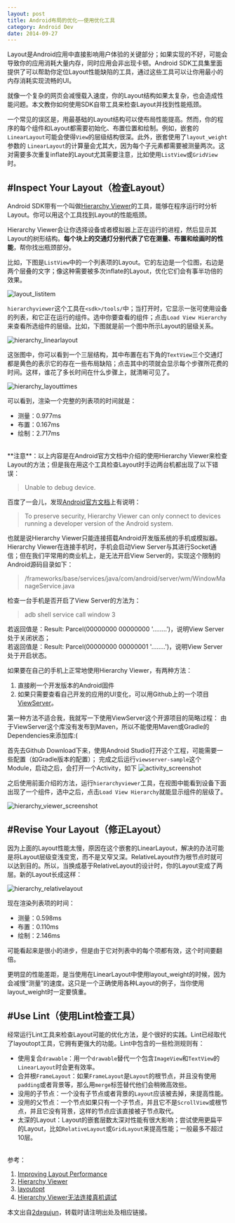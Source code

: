 ```yaml
---
layout: post
title: Android布局的优化——使用优化工具
category: Android Dev
date: 2014-09-27
---
```



Layout是Android应用中直接影响用户体验的关键部分；如果实现的不好，可能会导致你的应用消耗大量内存，同时应用会非出现卡顿。Android SDK工具集里面提供了可以帮助你定位Layout性能缺陷的工具，通过这些工具可以让你用最小的内存消耗实现流畅的UI。


就像一个复杂的网页会减慢载入速度，你的Layout结构如果太复杂，也会造成性能问题。本文教你如何使用SDK自带工具来检查Layout并找到性能瓶颈。

一个常见的误区是，用最基础的Layout结构可以使布局性能提高。然而，你的程序的每个组件和Layout都需要初始化、布置位置和绘制。例如，嵌套的`LinearLayout`可能会使得`View`的层级结构很深。此外，嵌套使用了`layout_weight`参数的 `LinearLayout`的计算量会尤其大，因为每个子元素都需要被测量两次。这对需要多次重复inflate的Layout尤其需要注意，比如使用`ListView`或`GridView`时。


#Inspect Your Layout（检查Layout）
---
Android SDK带有一个叫做[Hierarchy Viewer](https://developer.android.com/tools/help/hierarchy-viewer.html)的工具，能够在程序运行时分析Layout。你可以用这个工具找到Layout的性能瓶颈。

Hierarchy Viewer会让你选择设备或者模拟器上正在运行的进程，然后显示其Layout的树形结构。**每个块上的交通灯分别代表了它在测量、布置和绘画时的性能**，帮你找出瓶颈部分。

比如，下图是`ListView`中的一个列表项的Layout。它的左边是一个位图，右边是两个层叠的文字；像这种需要被多次inflate的Layout，优化它们会有事半功倍的效果。

![layout_listitem](/media/files/2014/09/27/layout_listitem.png)

`hierarchyviewer`这个工具在`<sdk>/tools/`中；当打开时，它显示一张可使用设备的列表，和它正在运行的组件。选中你要查看的组件；点击`Load View Hierarchy`来查看所选组件的层级。比如，下图就是前一个图中所示Layout的层级关系。

![hierarchy_linearlayout](/media/files/2014/09/27/hierarchy_linearlayout.png)

这张图中，你可以看到一个三层结构，其中布置在右下角的`TextView`三个交通灯都是黄色的表示它的存在一些布局缺陷；点击其中的项就会显示每个步骤所花费的时间。这样，谁花了多长时间在什么步骤上，就清晰可见了。

![hierarchy_layouttimes](/media/files/2014/09/27/hierarchy_layouttimes.png)

可以看到，渲染一个完整的列表项的时间就是：

- 测量：0.977ms
- 布置：0.167ms
- 绘制：2.717ms


<br/>
**注意**：以上内容是在Android官方文档中介绍的使用Hierarchy Viewer来检查Layout的方法；但是我在用这个工具检查Layout时手边两台机都出现了以下错误：

> Unable to debug device.

百度了一会儿，发现[Android官方文档](https://developer.android.com/tools/debugging/debugging-ui.html)上有说明：

> To preserve security, Hierarchy Viewer can only connect to devices running a developer version of the Android system.

也就是说Hierarchy Viewer只能连接搭载Android开发版系统的手机或模拟器。
Hierarchy Viewer在连接手机时，手机会启动View Server与其进行Socket通信；但在我们平常用的商业机上，是无法开启View Server的，实现这个限制的Android源码目录如下：

> /frameworks/base/services/java/com/android/server/wm/WindowManageService.java

检查一台手机是否开启了View Server的方法为：
> adb shell service call window 3

若返回值是：Result: Parcel(00000000 00000000 '........')，说明View Server处于关闭状态；    
若返回值是：Result: Parcel(00000000 00000001 '........')，说明View Server处于开启状态。


如果要在自己的手机上正常地使用Hierarchy Viewer，有两种方法：

1. 直接刷一个开发版本的Android固件
2. 如果只需要查看自己开发的应用的UI变化，可以用Github上的一个项目[ViewServer](https://github.com/romainguy/ViewServer)。

第一种方法不适合我，我就写一下使用ViewServer这个开源项目的简略过程：
由于ViewServer这个库没有发布到Maven，所以不能使用Maven或Gradle的Dependencies来添加库:(

首先去Github Download下来，使用Android Studio打开这个工程，可能需要一些配置（如Gradle版本的配置）；
完成之后运行`viewserver-sample`这个Module，启动之后，会打开一个Activity，如下
![activity_screenshot](/media/files/2014/09/27/activity_screenshot.png)

之后使用前面介绍的方法，运行`hierarchyviewer`工具，在视图中能看到设备下面出现了一个组件，选中之后，点击`Load View Hierarchy`就能显示组件的层级了。

![hierarchy_viewer_screenshot](/media/files/2014/09/27/hierarchy_viewer_screenshot.png)


#Revise Your Layout（修正Layout）
---
因为上面的Layout性能太慢，原因在这个嵌套的LinearLayout，解决的办法可能是将Layout层级变浅变宽，而不是又窄又深。RelativeLayout作为根节点时就可以达到目的。所以，当换成基于RelativeLayout的设计时，你的Layout变成了两层。新的Layout长成这样：

![hierarchy_relativelayout](/media/files/2014/09/27/hierarchy_relativelayout.png)

现在渲染列表项的时间：

- 测量：0.598ms
- 布置：0.110ms
- 绘制：2.146ms

可能看起来是很小的进步，但是由于它对列表中的每个项都有效，这个时间要翻倍。

更明显的性能差距，是当使用在LinearLayout中使用layout_weight的时候，因为会减慢“测量”的速度。这只是一个正确使用各种Layout的例子，当你使用layout_weight时一定要慎重。


#Use Lint（使用Lint检查工具）
---
经常运行Lint工具来检查Layout可能的优化方法，是个很好的实践。Lint已经取代了layoutopt工具，它拥有更强大的功能。Lint中包含的一些检测规则有：

- 使用复合`drawable`：用一个`drawable`替代一个包含`ImageView`和`TextView`的`LinearLayout`时会更有效率。
- 合并根`FrameLayout`：如果`FrameLayout`是`Layout`的根节点，并且没有使用`padding`或者背景等，那么用`merge`标签替代他们会稍微高效些。
- 没用的子节点：一个没有子节点或者背景的`Layout`应该被去掉，来提高性能。
- 没用的父节点：一个节点如果只有一个子节点，并且它不是`ScrollView`或根节点，并且它没有背景，这样的节点应该直接被子节点取代。
- 太深的Layout：Layout的嵌套层数太深对性能有很大影响；尝试使用更扁平的Layout，比如`RelativeLayout`或`GridLayout`来提高性能；一般最多不超过10层。



<br/>
参考：

1. [Improving Layout Performance](https://developer.android.com/training/improving-layouts/index.html)
2. [Hierarchy Viewer](https://developer.android.com/tools/help/hierarchy-viewer.html)
3. [layoutopt](https://developer.android.com/tools/help/layoutopt.html)
4. [Hierarchy Viewer无法连接真机调试](http://xie2010.blog.163.com/blog/static/211317365201402893433577/)

本文出自[2dxgujun](http://github.com/2dxgujun)，转载时请注明出处及相应链接。